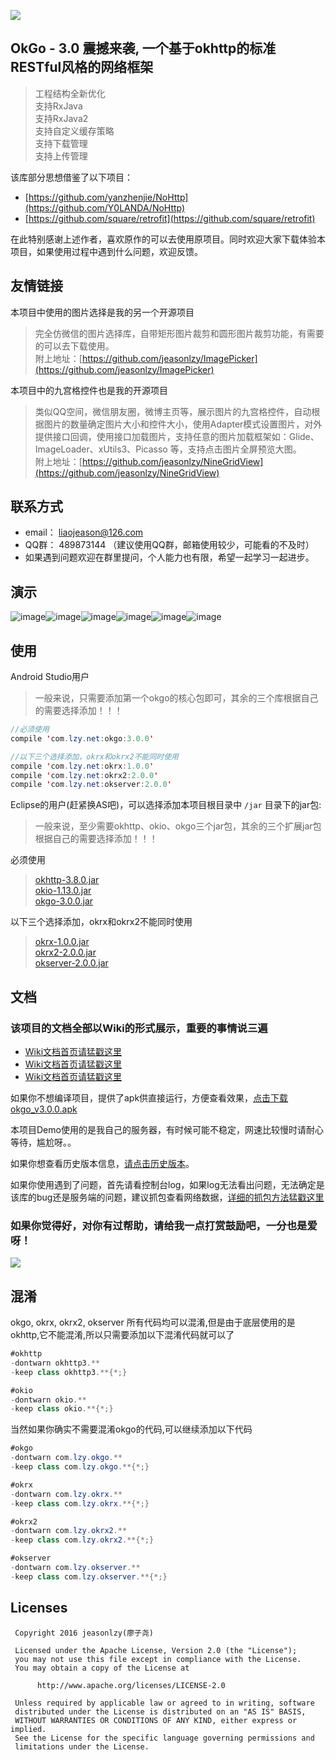 ![](http://7xss53.com1.z0.glb.clouddn.com/markdown/aqyyw.jpg)

## OkGo - 3.0 震撼来袭, 一个基于okhttp的标准RESTful风格的网络框架

> 工程结构全新优化  
支持RxJava  
支持RxJava2  
支持自定义缓存策略  
支持下载管理  
支持上传管理  

该库部分思想借鉴了以下项目：

 * [https://github.com/yanzhenjie/NoHttp](https://github.com/Y0LANDA/NoHttp) 
 * [https://github.com/square/retrofit](https://github.com/square/retrofit)

在此特别感谢上述作者，喜欢原作的可以去使用原项目。同时欢迎大家下载体验本项目，如果使用过程中遇到什么问题，欢迎反馈。

## 友情链接
本项目中使用的图片选择是我的另一个开源项目
> 完全仿微信的图片选择库，自带矩形图片裁剪和圆形图片裁剪功能，有需要的可以去下载使用。  
附上地址：[https://github.com/jeasonlzy/ImagePicker](https://github.com/jeasonlzy/ImagePicker)

本项目中的九宫格控件也是我的开源项目
> 类似QQ空间，微信朋友圈，微博主页等，展示图片的九宫格控件，自动根据图片的数量确定图片大小和控件大小，使用Adapter模式设置图片，对外提供接口回调，使用接口加载图片，支持任意的图片加载框架如：Glide、ImageLoader、xUtils3、Picasso 等，支持点击图片全屏预览大图。  
附上地址：[https://github.com/jeasonlzy/NineGridView](https://github.com/jeasonlzy/NineGridView)

## 联系方式
 * email： liaojeason@126.com
 * QQ群： 489873144 （建议使用QQ群，邮箱使用较少，可能看的不及时）
 * 如果遇到问题欢迎在群里提问，个人能力也有限，希望一起学习一起进步。

## 演示
![image](https://github.com/jeasonlzy/Screenshots/blob/master/okgo/demo13.gif)![image](https://github.com/jeasonlzy/Screenshots/blob/master/okgo/demo8.gif)![image](https://github.com/jeasonlzy/Screenshots/blob/master/okgo/demo11.gif)![image](https://github.com/jeasonlzy/Screenshots/blob/master/okgo/demo9.gif)![image](https://github.com/jeasonlzy/Screenshots/blob/master/okgo/demo10.gif)![image](https://github.com/jeasonlzy/Screenshots/blob/master/okgo/demo12.gif)

## 使用

Android Studio用户

> 一般来说，只需要添加第一个okgo的核心包即可，其余的三个库根据自己的需要选择添加！！！

```java
//必须使用
compile 'com.lzy.net:okgo:3.0.0'

//以下三个选择添加，okrx和okrx2不能同时使用
compile 'com.lzy.net:okrx:1.0.0'
compile 'com.lzy.net:okrx2:2.0.0'  
compile 'com.lzy.net:okserver:2.0.0'
```

Eclipse的用户(赶紧换AS吧)，可以选择添加本项目根目录中 `/jar` 目录下的jar包:

> 一般来说，至少需要okhttp、okio、okgo三个jar包，其余的三个扩展jar包根据自己的需要选择添加！！！

必须使用
> [okhttp-3.8.0.jar](https://raw.githubusercontent.com/jeasonlzy/okhttp-OkGo/master/jar/okhttp-3.8.0.jar)  
[okio-1.13.0.jar](https://raw.githubusercontent.com/jeasonlzy/okhttp-OkGo/master/jar/okio-1.13.0.jar)   
[okgo-3.0.0.jar](https://raw.githubusercontent.com/jeasonlzy/okhttp-OkGo/master/jar/okgo-3.0.0.jar)   

以下三个选择添加，okrx和okrx2不能同时使用
> [okrx-1.0.0.jar](https://raw.githubusercontent.com/jeasonlzy/okhttp-OkGo/master/jar/okrx-1.0.0.jar)  
[okrx2-2.0.0.jar](https://raw.githubusercontent.com/jeasonlzy/okhttp-OkGo/master/jar/okrx2-2.0.0.jar)   
[okserver-2.0.0.jar](https://raw.githubusercontent.com/jeasonlzy/okhttp-OkGo/master/jar/okserver-2.0.0.jar)  

## 文档
### 该项目的文档全部以Wiki的形式展示，重要的事情说三遍
- [Wiki文档首页请猛戳这里](https://github.com/jeasonlzy/okhttp-OkGo/wiki)
- [Wiki文档首页请猛戳这里](https://github.com/jeasonlzy/okhttp-OkGo/wiki)
- [Wiki文档首页请猛戳这里](https://github.com/jeasonlzy/okhttp-OkGo/wiki)

如果你不想编译项目，提供了apk供直接运行，方便查看效果，[点击下载okgo_v3.0.0.apk](http://7xss53.com1.z0.glb.clouddn.com/file/okgo_v3.0.0.apk)

本项目Demo使用的是我自己的服务器，有时候可能不稳定，网速比较慢时请耐心等待，尴尬呀。。

如果你想查看历史版本信息，[请点击历史版本](https://github.com/jeasonlzy/okhttp-OkGo/releases)。

如果你使用遇到了问题，首先请看控制台log，如果log无法看出问题，无法确定是该库的bug还是服务端的问题，建议抓包查看网络数据，[详细的抓包方法猛戳这里](https://github.com/jeasonlzy/okhttp-OkGo/wiki#网络抓包)

### 如果你觉得好，对你有过帮助，请给我一点打赏鼓励吧，一分也是爱呀！
![](https://ws2.sinaimg.cn/large/006tNbRwly1fgidan2gc9j30jg0a2wg6.jpg)

## 混淆
okgo, okrx, okrx2, okserver 所有代码均可以混淆,但是由于底层使用的是 okhttp,它不能混淆,所以只需要添加以下混淆代码就可以了
```java
#okhttp
-dontwarn okhttp3.**
-keep class okhttp3.**{*;}

#okio
-dontwarn okio.**
-keep class okio.**{*;}
```

当然如果你确实不需要混淆okgo的代码,可以继续添加以下代码
```java
#okgo
-dontwarn com.lzy.okgo.**
-keep class com.lzy.okgo.**{*;}

#okrx
-dontwarn com.lzy.okrx.**
-keep class com.lzy.okrx.**{*;}

#okrx2
-dontwarn com.lzy.okrx2.**
-keep class com.lzy.okrx2.**{*;}

#okserver
-dontwarn com.lzy.okserver.**
-keep class com.lzy.okserver.**{*;}
```

## Licenses
```
 Copyright 2016 jeasonlzy(廖子尧)

 Licensed under the Apache License, Version 2.0 (the "License");
 you may not use this file except in compliance with the License.
 You may obtain a copy of the License at

      http://www.apache.org/licenses/LICENSE-2.0

 Unless required by applicable law or agreed to in writing, software
 distributed under the License is distributed on an "AS IS" BASIS,
 WITHOUT WARRANTIES OR CONDITIONS OF ANY KIND, either express or implied.
 See the License for the specific language governing permissions and
 limitations under the License.
```

